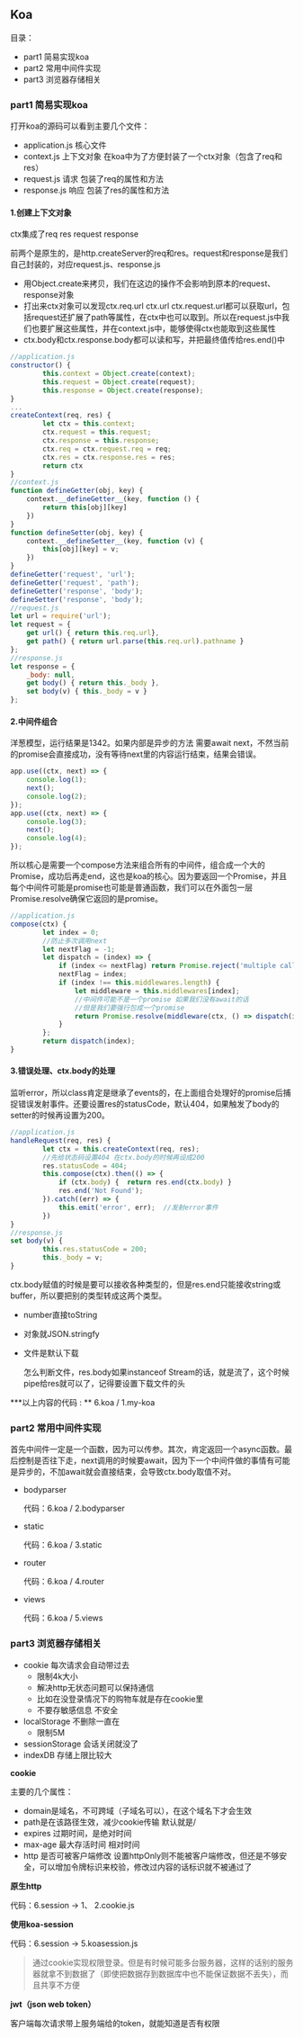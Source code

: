 ## Koa

目录：

- part1 简易实现koa
- part2 常用中间件实现
- part3 浏览器存储相关

### part1 简易实现koa

打开koa的源码可以看到主要几个文件：

- application.js 核心文件
- context.js 上下文对象 在koa中为了方便封装了一个ctx对象（包含了req和res）
- request.js 请求 包装了req的属性和方法
- response.js 响应 包装了res的属性和方法

#### 1.创建上下文对象

ctx集成了req res request response

前两个是原生的，是http.createServer的req和res。request和response是我们自己封装的，对应request.js、response.js

- 用Object.create来拷贝，我们在这边的操作不会影响到原本的request、response对象
- 打出来ctx对象可以发现ctx.req.url ctx.url ctx.request.url都可以获取url，包括request还扩展了path等属性，在ctx中也可以取到。所以在request.js中我们也要扩展这些属性，并在context.js中，能够使得ctx也能取到这些属性
- ctx.body和ctx.response.body都可以读和写，并把最终值传给res.end()中

```javascript
//application.js
constructor() {
        this.context = Object.create(context);
        this.request = Object.create(request);
        this.response = Object.create(response);
}
...
createContext(req, res) {
        let ctx = this.context;
        ctx.request = this.request;
        ctx.response = this.response;
        ctx.req = ctx.request.req = req;
        ctx.res = ctx.response.res = res;
        return ctx
}
//context.js
function defineGetter(obj, key) {
    context.__defineGetter__(key, function () {
        return this[obj][key]
    })
}
function defineSetter(obj, key) {
    context.__defineSetter__(key, function (v) {
        this[obj][key] = v;
    })
}
defineGetter('request', 'url');
defineGetter('request', 'path');
defineGetter('response', 'body');
defineSetter('response', 'body');
//request.js
let url = require('url');
let request = {
    get url() { return this.req.url},
    get path() { return url.parse(this.req.url).pathname }
};
//response.js
let response = {
    _body: null,
    get body() { return this._body },
    set body(v) { this._body = v }
};
```

#### 2.中间件组合

洋葱模型，运行结果是1342。如果内部是异步的方法 需要await next，不然当前的promise会直接成功，没有等待next里的内容运行结束，结果会错误。

```javascript
app.use((ctx, next) => {
    console.log(1);
    next();
    console.log(2);
});
app.use((ctx, next) => {
    console.log(3);
    next();
    console.log(4);
});
```

所以核心是需要一个compose方法来组合所有的中间件，组合成一个大的Promise，成功后再走end，这也是koa的核心。因为要返回一个Promise，并且每个中间件可能是promise也可能是普通函数，我们可以在外面包一层Promise.resolve确保它返回的是promise。

```javascript
//application.js
compose(ctx) {
        let index = 0;
        //防止多次调用next
        let nextFlag = -1;
        let dispatch = (index) => {
            if (index <= nextFlag) return Promise.reject('multiple call next()');
            nextFlag = index;
            if (index !== this.middlewares.length) {
                let middleware = this.middlewares[index];
                //中间件可能不是一个promise 如果我们没有await的话
                //但是我们要强行包成一个promise
                return Promise.resolve(middleware(ctx, () => dispatch(index + 1)))
            }
        };
        return dispatch(index);
}
```

#### 3.错误处理、ctx.body的处理

监听error，所以class肯定是继承了events的，在上面组合处理好的promise后捕捉错误发射事件。还要设置res的statusCode，默认404，如果触发了body的setter的时候再设置为200。

```javascript
//application.js
handleRequest(req, res) {
        let ctx = this.createContext(req, res);
        //先给状态码设置404 在ctx.body的时候再设成200
        res.statusCode = 404;
        this.compose(ctx).then(() => {
            if (ctx.body) {  return res.end(ctx.body) }
            res.end('Not Found');
        }).catch((err) => {
            this.emit('error', err);  //发射error事件
        })
}
//response.js
set body(v) {
        this.res.statusCode = 200;
        this._body = v;
}
```

ctx.body赋值的时候是要可以接收各种类型的，但是res.end只能接收string或buffer，所以要把别的类型转成这两个类型。

- number直接toString

- 对象就JSON.stringfy

- 文件是默认下载

  怎么判断文件，res.body如果instanceof Stream的话，就是流了，这个时候pipe给res就可以了，记得要设置下载文件的头

***以上内容的代码 : ** 6.koa / 1.my-koa

### part2 常用中间件实现

首先中间件一定是一个函数，因为可以传参。其次，肯定返回一个async函数。最后控制是否往下走，next调用的时候要await，因为下一个中间件做的事情有可能是异步的，不加await就会直接结束，会导致ctx.body取值不对。

- bodyparser

  代码：6.koa / 2.bodyparser

- static

  代码：6.koa / 3.static

- router

  代码：6.koa / 4.router

- views

  代码：6.koa / 5.views

### part3 浏览器存储相关

- cookie  每次请求会自动带过去
  - 限制4k大小
  - 解决http无状态问题可以保持通信
  - 比如在没登录情况下的购物车就是存在cookie里
  - 不要存敏感信息 不安全
- localStorage 不删除一直在
  - 限制5M
- sessionStorage 会话关闭就没了
- indexDB 存储上限比较大

**cookie**

主要的几个属性：

- domain是域名，不可跨域（子域名可以），在这个域名下才会生效
- path是在该路径生效，减少cookie传输 默认就是/
- expires 过期时间，是绝对时间
- max-age 最大存活时间 相对时间
- http 是否可被客户端修改 设置httpOnly则不能被客户端修改，但还是不够安全，可以增加令牌标识来校验，修改过内容的话标识就不被通过了

**原生http**

代码：6.session -> 1、 2.cookie.js

**使用koa-session**

代码：6.session -> 5.koasession.js

> 通过cookie实现权限登录。但是有时候可能多台服务器，这样的话别的服务器就拿不到数据了（即使把数据存到数据库中也不能保证数据不丢失），而且共享不方便

**jwt（json web token）**

客户端每次请求带上服务端给的token，就能知道是否有权限





